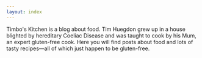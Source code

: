 ```yaml
---
layout: index
---
```


<div class="blurb">
Timbo's Kitchen is a blog about food. Tim Huegdon grew up in a house
blighted by hereditary Coeliac Disease and was taught to cook by his Mum, an expert gluten-free cook. Here you will find posts about food and lots of tasty recipes—all of which just happen to be gluten-free.
</div>
